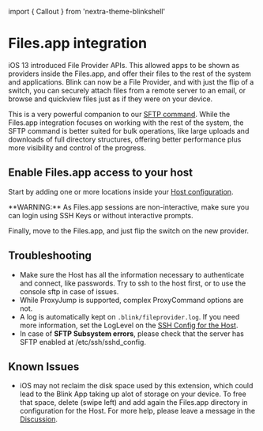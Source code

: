 import { Callout } from 'nextra-theme-blinkshell'

# Files.app integration

iOS 13 introduced File Provider APIs. This allowed apps to be shown as providers inside the Files.app, and offer their files to the rest of the system and applications. Blink can now be a File Provider, and with just the flip of a switch, you can securely attach files from a remote server to an email, or browse and quickview files just as if they were on your device.

This is a very powerful companion to our [SFTP command](/advanced/unix-roundup#remote-transfer-tools). While the Files.app integration focuses on working with the rest of the system, the SFTP command is better suited for bulk operations, like large uploads and downloads of full directory structures, offering better performance plus more visibility and control of the progress.

## Enable Files.app access to your host

Start by adding one or more locations inside your [Host configuration](/basics/hosts#filesapp).

<Callout type="warning" emoji="⚠️">
**WARNING:** As Files.app sessions are non-interactive, make sure you can login using SSH Keys or without interactive prompts. 
</Callout>

Finally, move to the Files.app, and just flip the switch on the new provider.

## Troubleshooting
- Make sure the Host has all the information necessary to authenticate and connect, like passwords. Try to ssh to the host first, or to use the console sftp in case of issues. 
- While ProxyJump is supported, complex ProxyCommand options are not.
- A log is automatically kept on `.blink/fileprovider.log`. If you need more information, set the LogLevel on the [SSH Config for the Host](/basics/hosts#ssh-config).
- In case of **SFTP Subsystem errors**, please check that the server has SFTP enabled at /etc/ssh/sshd_config.
## Known Issues
- iOS may not reclaim the disk space used by this extension, which could lead to the Blink App taking up alot of storage on your device. To free that space, delete (swipe left) and add again the Files.app directory in configuration for the Host. For more help, please leave a message in the [Discussion](https://github.com/blinksh/blink/discussions/1601).
